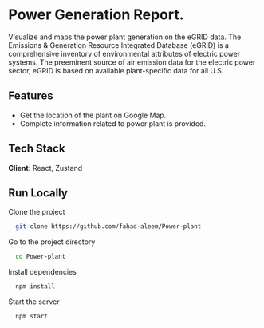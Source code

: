 
# Power Generation Report.

Visualize and maps the power plant generation on the eGRID data. The Emissions & Generation Resource Integrated Database (eGRID) is a comprehensive inventory of environmental attributes of electric power systems. The preeminent source of air emission data for the electric power sector, eGRID is based on available plant-specific data for all U.S.

## Features

- Get the location of the plant on Google Map.
- Complete information related to power plant is provided.



## Tech Stack

**Client:** React, Zustand


## Run Locally

Clone the project

```bash
  git clone https://github.com/fahad-aleem/Power-plant
```

Go to the project directory

```bash
  cd Power-plant
```

Install dependencies

```bash
  npm install
```

Start the server

```bash
  npm start
```

